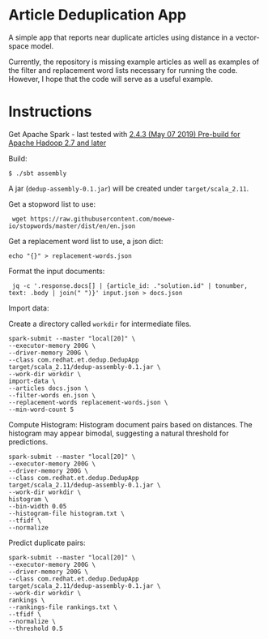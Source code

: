 # Article Deduplication App

A simple app that reports near duplicate articles using distance in a vector-space model.

Currently, the repository is missing example articles as well as examples of the filter and replacement word lists necessary for running the code. However, I hope that the code will serve as a useful example.

# Instructions

Get Apache Spark - last tested with [2.4.3 (May 07 2019) Pre-build for Apache Hadoop 2.7 and later](https://spark.apache.org/downloads.html)

Build:

    $ ./sbt assembly

A jar (`dedup-assembly-0.1.jar`) will be created under `target/scala_2.11`.

Get a stopword list to use:

     wget https://raw.githubusercontent.com/moewe-io/stopwords/master/dist/en/en.json

Get a replacement word list to use, a json dict:

    echo "{}" > replacement-words.json

Format the input documents:

     jq -c '.response.docs[] | {article_id: ."solution.id" | tonumber, text: .body | join(" ")}' input.json > docs.json

Import data:

Create a directory called `workdir` for intermediate files.

    spark-submit --master "local[20]" \
    --executor-memory 200G \
    --driver-memory 200G \
    --class com.redhat.et.dedup.DedupApp
    target/scala_2.11/dedup-assembly-0.1.jar \
    --work-dir workdir \
    import-data \
    --articles docs.json \
    --filter-words en.json \
    --replacement-words replacement-words.json \
    --min-word-count 5


Compute Histogram:
Histogram document pairs based on distances.  The histogram may appear bimodal, suggesting a natural threshold for predictions.

    spark-submit --master "local[20]" \
    --executor-memory 200G \
    --driver-memory 200G \
    --class com.redhat.et.dedup.DedupApp
    target/scala_2.11/dedup-assembly-0.1.jar \
    --work-dir workdir \
    histogram \
    --bin-width 0.05
    --histogram-file histogram.txt \
    --tfidf \
    --normalize

Predict duplicate pairs:

    spark-submit --master "local[20]" \
    --executor-memory 200G \
    --driver-memory 200G \
    --class com.redhat.et.dedup.DedupApp
    target/scala_2.11/dedup-assembly-0.1.jar \
    --work-dir workdir \
    rankings \
    --rankings-file rankings.txt \
    --tfidf \
    --normalize \
    --threshold 0.5
    
    
